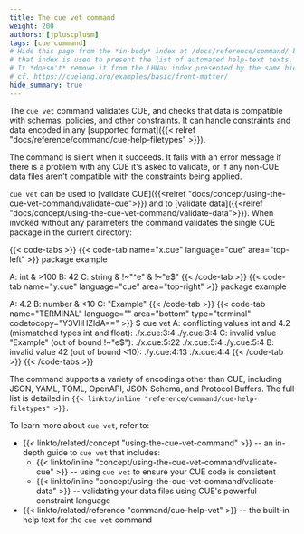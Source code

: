 ```yaml
---
title: The cue vet command
weight: 200
authors: [jpluscplusm]
tags: [cue command]
# Hide this page from the *in-body* index at /docs/reference/command/ because
# that index is used to present the list of automated help-text texts.
# It *doesn't* remove it from the LHNav index presented by the same hierarchy.
# cf. https://cuelang.org/examples/basic/front-matter/
hide_summary: true
---
```


The `cue vet` command validates CUE, and checks that data is compatible with
schemas, policies, and other constraints. It can handle constraints and data
encoded in any
[supported format]({{< relref "docs/reference/command/cue-help-filetypes" >}}).

The command is silent when it succeeds.
It fails with an error message if there is a problem with any CUE it's asked to
validate, or if any non-CUE data files aren't compatible with the constraints
being applied.

`cue vet` can be used to
[validate CUE]({{<relref "docs/concept/using-the-cue-vet-command/validate-cue">}})
and to
[validate data]({{<relref "docs/concept/using-the-cue-vet-command/validate-data">}}).
When invoked without any parameters the command validates the single CUE
package in the current directory:

{{< code-tabs >}}
{{< code-tab name="x.cue" language="cue" area="top-left" >}}
package example

A: int & >100
B: 42
C: string & !~"^e" & !~"e$"
{{< /code-tab >}}
{{< code-tab name="y.cue" language="cue" area="top-right" >}}
package example

A: 4.2
B: number & <10
C: "Example"
{{< /code-tab >}}
{{< code-tab name="TERMINAL" language="" area="bottom" type="terminal" codetocopy="Y3VlIHZldA==" >}}
$ cue vet
A: conflicting values int and 4.2 (mismatched types int and float):
    ./x.cue:3:4
    ./y.cue:3:4
C: invalid value "Example" (out of bound !~"e$"):
    ./x.cue:5:22
    ./x.cue:5:4
    ./y.cue:5:4
B: invalid value 42 (out of bound <10):
    ./y.cue:4:13
    ./x.cue:4:4
{{< /code-tab >}}
{{< /code-tabs >}}

The command supports a variety of encodings other than CUE,
including JSON, YAML, TOML, OpenAPI, JSON Schema, and Protocol Buffers.
The full list is detailed in
`{{< linkto/inline "reference/command/cue-help-filetypes" >}}`.

To learn more about `cue vet`, refer to:

- {{< linkto/related/concept "using-the-cue-vet-command" >}} --
  an in-depth guide to `cue vet` that includes:
  - {{< linkto/inline "concept/using-the-cue-vet-command/validate-cue" >}} --
    using `cue vet` to ensure your CUE code is consistent
  - {{< linkto/inline "concept/using-the-cue-vet-command/validate-data" >}} --
    validating your data files using CUE's powerful constraint language
- {{< linkto/related/reference "command/cue-help-vet" >}} --
  the built-in help text for the `cue vet` command
